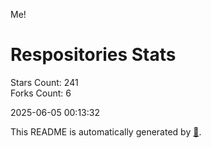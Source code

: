 Me!

# Respositories Stats
Stars Count: 241  
Forks Count: 6

2025-06-05 00:13:32  

This README is automatically generated by [🐰](https://github.com/rnitta/rnitta).
